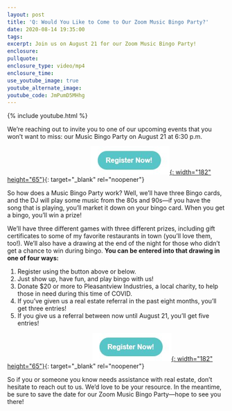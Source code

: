 ```yaml
---
layout: post
title: 'Q: Would You Like to Come to Our Zoom Music Bingo Party?'
date: 2020-08-14 19:35:00
tags:
excerpt: Join us on August 21 for our Zoom Music Bingo Party!
enclosure:
pullquote:
enclosure_type: video/mp4
enclosure_time:
use_youtube_image: true
youtube_alternate_image:
youtube_code: JmPumD5MHhg
---
```


{% include youtube.html %}

We’re reaching out to invite you to one of our upcoming events that you won’t want to miss: our Music Bingo Party on August 21 at 6:30 p.m.

&nbsp; &nbsp; &nbsp; &nbsp; &nbsp; &nbsp; &nbsp; &nbsp; &nbsp; &nbsp; &nbsp; &nbsp; &nbsp; &nbsp; &nbsp; &nbsp; &nbsp; &nbsp; &nbsp; &nbsp; &nbsp; &nbsp;&nbsp; &nbsp; &nbsp;&nbsp;[![](/uploads/rebecca.JPG){: width="182" height="65"}](https://www.eventbrite.com/e/virtual-music-bingo-rebecca-and-co-real-estate-group-tickets-115599696805?aff=efbeventtix&amp;fbclid=IwAR3I0urIQHpNIdu2dnXgy635Vm8E26Yi-_M2l2BN350j0QdhMAZPQNJDhZE){: target="_blank" rel="noopener"}

So how does a Music Bingo Party work? Well, we’ll have three Bingo cards, and the DJ will play some music from the 80s and 90s—if you have the song that is playing, you’ll market it down on your bingo card. When you get a bingo, you’ll win a prize\!

We’ll have three different games with three different prizes, including gift certificates to some of my favorite restaurants in town (you’ll love them, too\!). We’ll also have a drawing at the end of the night for those who didn’t get a chance to win during bingo. **You can be entered into that drawing in one of four ways:**

1. Register using the button above or below.
2. Just show up, have fun, and play bingo with us\!
3. Donate $20 or more to Pleasantview Industries, a local charity, to help those in need during this time of COVID.
4. If you’ve given us a real estate referral in the past eight months, you’ll get three entries\!
5. If you give us a referral between now until August 21, you’ll get five entries\!

&nbsp; &nbsp; &nbsp; &nbsp; &nbsp; &nbsp; &nbsp; &nbsp; &nbsp; &nbsp; &nbsp; &nbsp; &nbsp; &nbsp; &nbsp; &nbsp; &nbsp; &nbsp; &nbsp; &nbsp; &nbsp; &nbsp; &nbsp; &nbsp; &nbsp;&nbsp;[![](/uploads/rebecca.JPG){: width="182" height="65"}](https://www.eventbrite.com/e/virtual-music-bingo-rebecca-and-co-real-estate-group-tickets-115599696805?aff=efbeventtix&amp;fbclid=IwAR3I0urIQHpNIdu2dnXgy635Vm8E26Yi-_M2l2BN350j0QdhMAZPQNJDhZE){: target="_blank" rel="noopener"}

So if you or someone you know needs assistance with real estate, don’t hesitate to reach out to us. We’d love to be your resource. In the meantime, be sure to save the date for our Zoom Music Bingo Party—hope to see you there\!